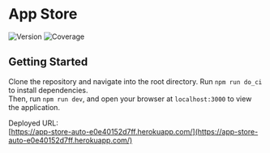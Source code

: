 # App Store

![Version](https://img.shields.io/badge/version-0.0.9-blue) <!-- 這裡可以用 GitHub Actions 自動更新 -->
![Coverage](https://img.shields.io/badge/Coverage-68.51%25-brightgreen) <!-- 這裡可以用 GitHub Actions 自動更新 -->

## Getting Started

Clone the repository and navigate into the root directory. Run `npm run do_ci` to install dependencies.  
Then, run `npm run dev`, and open your browser at `localhost:3000` to view the application.

Deployed URL:  
[https://app-store-auto-e0e40152d7ff.herokuapp.com/](https://app-store-auto-e0e40152d7ff.herokuapp.com/)
